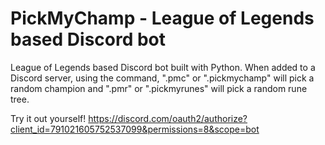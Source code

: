 # PickMyChamp - League of Legends based Discord bot
League of Legends based Discord bot built with Python. When added to a Discord server, using the command, ".pmc" or ".pickmychamp" will pick a random champion and ".pmr" or ".pickmyrunes" will pick a random rune tree. 

Try it out yourself! https://discord.com/oauth2/authorize?client_id=791021605752537099&permissions=8&scope=bot

